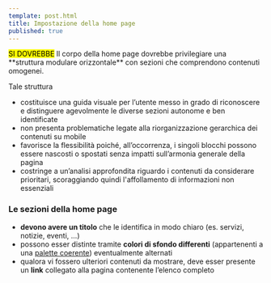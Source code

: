 ```yaml
---
template: post.html
title: Impostazione della home page
published: true
---
```


<div class="lg-callout lg-callout-should">
<mark>SI DOVREBBE</mark>
Il corpo della home page dovrebbe privilegiare una **struttura modulare orizzontale** con sezioni che comprendono contenuti omogenei.
</div>

Tale struttura

- costituisce una guida visuale per l’utente messo in grado di riconoscere e distinguere agevolmente le diverse sezioni autonome e ben identificate
- non presenta problematiche legate alla riorganizzazione gerarchica dei contenuti su mobile
- favorisce la flessibilità poiché, all’occorrenza, i singoli blocchi possono essere nascosti o spostati senza impatti sull’armonia generale della pagina
- costringe a un’analisi approfondita riguardo i contenuti da considerare prioritari, scoraggiando quindi l'affollamento di informazioni non essenziali

### Le sezioni della home page

- **devono avere un titolo** che le identifica in modo chiaro (es. servizi, notizie, eventi, ...)
- possono esser distinte tramite **colori di sfondo differenti** (appartenenti a una [palette coerente](/linee-guida/colori)) eventualmente alternati
- qualora vi fossero ulteriori contenuti da mostrare, deve esser presente un **link** collegato alla pagina contenente l’elenco completo
